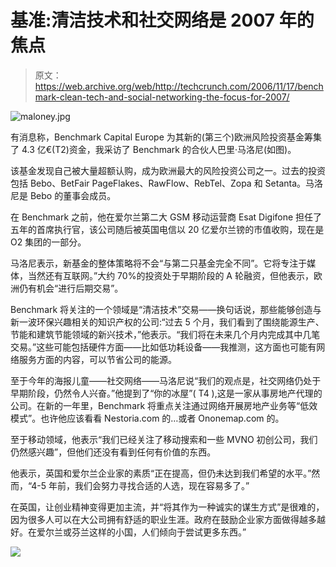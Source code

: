 # 基准:清洁技术和社交网络是 2007 年的焦点

> 原文：<https://web.archive.org/web/http://techcrunch.com/2006/11/17/benchmark-clean-tech-and-social-networking-the-focus-for-2007/>

![maloney.jpg](img/0951caf602822d9ded11267d7d5874e2.png)

有消息称，Benchmark Capital Europe 为其新的(第三个)欧洲风险投资基金筹集了 4.3 亿€(T2)资金，我采访了 Benchmark 的合伙人巴里·马洛尼(如图)。

该基金发现自己被大量超额认购，成为欧洲最大的风险投资公司之一。过去的投资包括 Bebo、BetFair PageFlakes、RawFlow、RebTel、Zopa 和 Setanta。马洛尼是 Bebo 的董事会成员。

在 Benchmark 之前，他在爱尔兰第二大 GSM 移动运营商 Esat Digifone 担任了五年的首席执行官，该公司随后被英国电信以 20 亿爱尔兰镑的市值收购，现在是 O2 集团的一部分。

马洛尼表示，新基金的整体策略将不会“与第二只基金完全不同”。它将专注于媒体，当然还有互联网。”大约 70%的投资处于早期阶段的 A 轮融资，但他表示，欧洲仍有机会“进行后期交易”。

Benchmark 将关注的一个领域是“清洁技术”交易——换句话说，那些能够创造与新一波环保兴趣相关的知识产权的公司:“过去 5 个月，我们看到了围绕能源生产、节能和建筑节能领域的新兴技术，”他表示。“我们将在未来几个月内完成其中几笔交易。”这些可能包括硬件方面——比如低功耗设备——我推测，这方面也可能有网络服务方面的内容，可以节省公司的能源。

至于今年的海报儿童——社交网络——马洛尼说“我们的观点是，社交网络仍处于早期阶段，仍然令人兴奋。”他提到了“你的冰屋”( T4 ),这是一家从事房地产代理的公司。在新的一年里，Benchmark 将重点关注通过网络开展房地产业务等“低效模式”。也许他应该看看 Nestoria.com 的…或者 Ononemap.com 的。

至于移动领域，他表示“我们已经关注了移动搜索和一些 MVNO 初创公司，我们仍然感兴趣”，但他们还没有看到任何有价值的东西。

他表示，英国和爱尔兰企业家的素质“正在提高，但仍未达到我们希望的水平。”然而，“4-5 年前，我们会努力寻找合适的人选，现在容易多了。”

在英国，让创业精神变得更加主流，并“将其作为一种诚实的谋生方式”是很难的，因为很多人可以在大公司拥有舒适的职业生涯。政府在鼓励企业家方面做得越多越好。在爱尔兰或芬兰这样的小国，人们倾向于尝试更多东西。”

![](img/cccce157163da416b45ef682c41bd732.png)